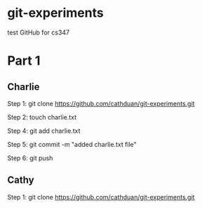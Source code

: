 # git-experiments
test GitHub for cs347

# Part 1

## Charlie
Step 1: git clone https://github.com/cathduan/git-experiments.git

Step 2: touch charlie.txt

Step 4: git add charlie.txt

Step 5: git commit -m "added charlie.txt file"

Step 6: git push

## Cathy

Step 1: git clone https://github.com/cathduan/git-experiments.git

